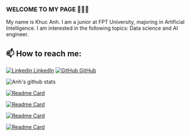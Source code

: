 ### WELCOME TO MY PAGE 👋👋👋
My name is Khuc Anh. I am a junior at FPT University, majoring in Artificial Intelligence. I am interested in the following topics: Data science and AI engineer.<br>
## 📫 How to reach me: 

[![Linkedin](https://i.stack.imgur.com/gVE0j.png) LinkedIn](https://www.linkedin.com/in/h%E1%BB%AFu-anh-039810278/) [![GitHub](https://i.stack.imgur.com/tskMh.png) GitHub](https://github.com/khuchuuanh)

![Anh's github stats](https://github-readme-stats.vercel.app/api?username=khuchuuanh&show_icons=true&theme=radical)

[![Readme Card](https://github-readme-stats.vercel.app/api/pin/?username=khuchuuanh&repo=IELTS-Essay-Scoring&theme=merko)](https://github.com/khuchuuanh/IELTS-Essay-Scoring)

[![Readme Card](https://github-readme-stats.vercel.app/api/pin/?username=khuchuuanh&repo=Deep_learning&theme=radical)](https://github.com/khuchuuanh/Deep_learning)

[![Readme Card](https://github-readme-stats.vercel.app/api/pin/?username=khuchuuanh&repo=Machine-learning&theme=dracula)](https://github.com/khuchuuanh/Machine-learning)

[![Readme Card](https://github-readme-stats.vercel.app/api/pin/?username=khuchuuanh&repo=Computer-vision&theme=gruvbox)](https://github.com/khuchuuanh/Computer-vision)

